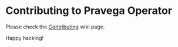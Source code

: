 # Contributing to Pravega Operator

 Please check the [Contributing](https://github.com/pravega/pravega-operator/wiki/Contributing) wiki page.

 Happy hacking!
